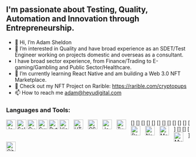 ## I'm passionate about Testing, Quality, Automation and Innovation through Entrepreneurship. 

- 👋 Hi, I’m Adam Sheldon
- 👀 I’m interested in Quality and have broad experience as an SDET/Test Engineer working on projects domestic and overseas as a consultant.
- I have broad sector experience, from Finance/Trading to E-gaming/Gambling and Public Sector/Healthcare. 
- 🌱 I’m currently learning React Native and am building a Web 3.0 NFT Marketplace. 
- 🐶 Check out my NFT Project on Rarible: https://rarible.com/cryptopups
- 📫 How to reach me adam@heyudigital.com

### Languages and Tools:

[<img align="left" alt="Java" width="26px" src="https://cdn.jsdelivr.net/gh/devicons/devicon/icons/java/java-original-wordmark.svg" />]
[<img align="left" alt="Selenium" width="26px" src="https://cdn.jsdelivr.net/gh/devicons/devicon/icons/selenium/selenium-original.svg" />]
[<img align="left" alt="Cucumber" width="26px" src="https://cdn.jsdelivr.net/gh/devicons/devicon/icons/cucumber/cucumber-plain.svg" />]
[<img align="left" alt="Swift" width="26px" src="https://cdn.jsdelivr.net/gh/devicons/devicon/icons/swift/swift-plain.svg" />]
[<img align="left" alt="Python" width="26px" src="https://cdn.jsdelivr.net/gh/devicons/devicon/icons/python/python-original.svg" />]
[<img align="left" alt="Visual Studio Code" width="26px" src="https://cdn.jsdelivr.net/gh/devicons/devicon/icons/vscode/vscode-original.svg" style="padding-right:10px;" />]
[<img align="left" alt="HTML5" width="26px" src="https://cdn.jsdelivr.net/gh/devicons/devicon/icons/html5/html5-original.svg" style="padding-right:10px;" />]
[<img align="left" alt="CSS3" width="26px" src="https://cdn.jsdelivr.net/gh/devicons/devicon/icons/css3/css3-original.svg" style="padding-right:10px;" />]
[<img align="left" alt="JavaScript" width="26px" src="https://cdn.jsdelivr.net/gh/devicons/devicon/icons/javascript/javascript-original.svg" style="padding-right:10px;" />]
[<img align="left" alt="TypeScript" width="26px" src="https://cdn.jsdelivr.net/gh/devicons/devicon/icons/typescript/typescript-original.svg" style="padding-right:10px;" />]
[<img align="left" alt="React" width="26px" src="https://cdn.jsdelivr.net/gh/devicons/devicon/icons/react/react-original.svg" style="padding-right:10px;" />]
[<img align="left" alt="Node.js" width="26px" src="https://cdn.jsdelivr.net/gh/devicons/devicon/icons/nodejs/nodejs-original.svg" style="padding-right:10px;" />]
[<img align="left" alt="MongoDB" width="26px" src="https://cdn.jsdelivr.net/gh/devicons/devicon/icons/mongodb/mongodb-original.svg" style="padding-right:10px;" />]
[<img align="left" alt="MySQL" width="26px" src="https://cdn.jsdelivr.net/gh/devicons/devicon/icons/mysql/mysql-original.svg" style="padding-right:10px;" />]
[<img align="left" alt="Git" width="26px" src="https://cdn.jsdelivr.net/gh/devicons/devicon/icons/git/git-original.svg" style="padding-right:10px;" />]

